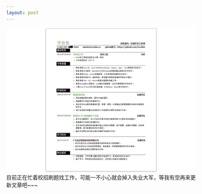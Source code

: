 ```yaml
---
layout: post
---
```

<img src="/images/resume.png" width="800" class="fit image"> 目前正在忙着校招刷题找工作，可能一不小心就会掉入失业大军，等我有空再来更新文章吧~~~